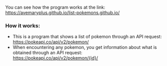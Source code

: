 You can see how the program works at the link: https://avemaryplus.github.io/list-pokemons.github.io/
### How it works:
* This is a program that shows a list of pokemon through an API request: https://pokeapi.co/api/v2/pokemon/
* When encountering any pokemon, you get information about what is obtained through an API request: https://pokeapi.co/api/v2/pokemon/{id}/
